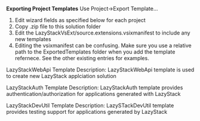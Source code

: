 **Exporting Project Templates**
Use Project->Export Template...
1. Edit wizard fields as specified below for each project
2. Copy .zip file to this solution folder
3. Edit the LazyStackVsExt/source.extensions.vsixmanifest to include any new templates
4. Editing the vsixmanifest can be confusing. Make sure you use a relative path to the 
   ExportedTemplates folder when you add the template refernece. See the other existing
   entries for examples.

LazyStackWebApi Template Description:
LazyStackWebApi template is used to create new LazyStack applciation solution

LazyStackAuth Template Description:
LazyStackAuth template provides authentication/authorization for applications generated with  LazyStack 

LazyStackDevUtil Template Description:
LazySTackDevUtil template provides testing support for applications generated by LazyStack

